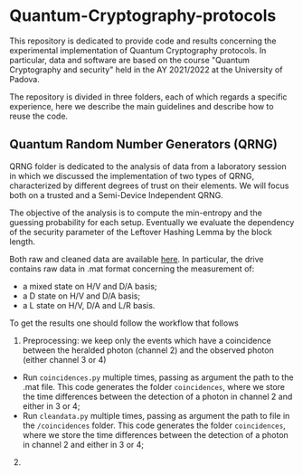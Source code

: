 # Quantum-Cryptography-protocols

This repository is dedicated to provide code and results concerning the experimental implementation of Quantum Cryptography protocols. In particular, data and software are based on the course "Quantum Cryptography and security" held in the AY 2021/2022 at the University of Padova.

The repository is divided in three folders, each of which regards a specific experience, here we describe the main guidelines and describe how to reuse the code. 

## Quantum Random Number Generators (QRNG)
QRNG folder is dedicated to the analysis of data from a laboratory session in which we discussed the implementation of two types of QRNG, characterized by different degrees of trust on their elements. We will focus both on a trusted and a Semi-Device Independent QRNG.

The objective of the analysis is to compute the min-entropy and the guessing probability for each setup. Eventually we evaluate the dependency of the security parameter of the Leftover Hashing Lemma by the block length.

Both raw and cleaned data are available [here](https://drive.google.com/drive/folders/1Z872z6Zmbru9QIgAJOHpkMe-Vgy6MLc5?usp=sharing).
In particular, the drive contains raw data in .mat format concerning the measurement of:
* a mixed state on H/V and D/A basis;
* a D state on H/V and D/A basis;
* a L state on H/V, D/A and L/R basis.

To get the results one should follow the workflow that follows
1. Preprocessing:  we keep only the events which have a coincidence between the heralded photon (channel 2) and the observed photon (either channel 3 or 4)
* Run `coincidences.py` multiple times, passing as argument the path to the .mat file. This code generates the folder `coincidences`, where we store the time differences between the detection of a photon in channel 2 and either in 3 or 4;
* Run `cleandata.py` multiple times, passing as argument the path to file in the `/coincidences` folder. This code generates the folder `coincidences`, where we store the time differences between the detection of a photon in channel 2 and either in 3 or 4;
2. 



